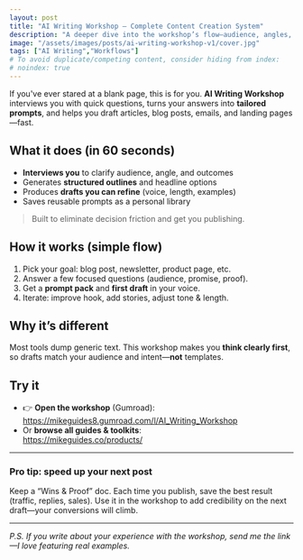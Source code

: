 ```yaml
---
layout: post
title: "AI Writing Workshop – Complete Content Creation System"
description: "A deeper dive into the workshop’s flow—audience, angles, outlines, and iteration."
image: "/assets/images/posts/ai-writing-workshop-v1/cover.jpg"
tags: ["AI Writing","Workflows"]
# To avoid duplicate/competing content, consider hiding from index:
# noindex: true
---
```



If you've ever stared at a blank page, this is for you. **AI Writing Workshop** interviews you with quick questions, turns your answers into **tailored prompts**, and helps you draft articles, blog posts, emails, and landing pages—fast.

## What it does (in 60 seconds)
- **Interviews you** to clarify audience, angle, and outcomes  
- Generates **structured outlines** and headline options  
- Produces **drafts you can refine** (voice, length, examples)  
- Saves reusable prompts as a personal library

> Built to eliminate decision friction and get you publishing.

## How it works (simple flow)
1. Pick your goal: blog post, newsletter, product page, etc.  
2. Answer a few focused questions (audience, promise, proof).  
3. Get a **prompt pack** and **first draft** in your voice.  
4. Iterate: improve hook, add stories, adjust tone & length.

## Why it’s different
Most tools dump generic text. This workshop makes you **think clearly first**, so drafts match your audience and intent—**not** templates.

## Try it
- 👉 **Open the workshop** (Gumroad):  
  https://mikeguides8.gumroad.com/l/AI_Writing_Workshop
- Or **browse all guides & toolkits**:  
  https://mikeguides.co/products/

---

### Pro tip: speed up your next post
Keep a “Wins & Proof” doc. Each time you publish, save the best result (traffic, replies, sales). Use it in the workshop to add credibility on the next draft—your conversions will climb.

---

*P.S. If you write about your experience with the workshop, send me the link—I love featuring real examples.*
